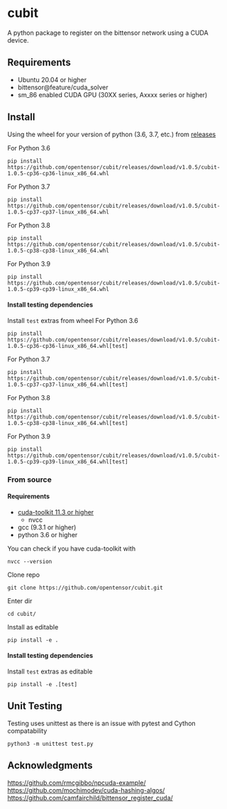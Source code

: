 # cubit

A python package to register on the bittensor network using a CUDA device.

## Requirements
- Ubuntu 20.04 or higher  
- bittensor@feature/cuda_solver  
- sm_86 enabled CUDA GPU (30XX series, Axxxx series or higher)

## Install
Using the wheel for your version of python (3.6, 3.7, etc.) from [releases](https://github.com/opentensor/cubit/releases/latest)  

For Python 3.6  
```
pip install https://github.com/opentensor/cubit/releases/download/v1.0.5/cubit-1.0.5-cp36-cp36-linux_x86_64.whl
```   
For Python 3.7  
```
pip install https://github.com/opentensor/cubit/releases/download/v1.0.5/cubit-1.0.5-cp37-cp37-linux_x86_64.whl
```   
For Python 3.8  
```
pip install https://github.com/opentensor/cubit/releases/download/v1.0.5/cubit-1.0.5-cp38-cp38-linux_x86_64.whl
```   
For Python 3.9  
```
pip install https://github.com/opentensor/cubit/releases/download/v1.0.5/cubit-1.0.5-cp39-cp39-linux_x86_64.whl
```   

#### Install testing dependencies
Install `test` extras from wheel
For Python 3.6  
```
pip install https://github.com/opentensor/cubit/releases/download/v1.0.5/cubit-1.0.5-cp36-cp36-linux_x86_64.whl[test]
```   
For Python 3.7  
```
pip install https://github.com/opentensor/cubit/releases/download/v1.0.5/cubit-1.0.5-cp37-cp37-linux_x86_64.whl[test]
```   
For Python 3.8  
```
pip install https://github.com/opentensor/cubit/releases/download/v1.0.5/cubit-1.0.5-cp38-cp38-linux_x86_64.whl[test]
```   
For Python 3.9  
```
pip install https://github.com/opentensor/cubit/releases/download/v1.0.5/cubit-1.0.5-cp39-cp39-linux_x86_64.whl[test]
```   
### From source
#### Requirements   
- [cuda-toolkit 11.3 or higher](https://developer.nvidia.com/cuda-downloads)
    - nvcc
- gcc (9.3.1 or higher)
- python 3.6 or higher  
    
You can check if you have cuda-toolkit with 
```
nvcc --version
```  


Clone repo  
```
git clone https://github.com/opentensor/cubit.git
```  
Enter dir  
```
cd cubit/
```   
Install as editable    
```
pip install -e .
```  

#### Install testing dependencies
Install `test` extras as editable   
```
pip install -e .[test]
```  
## Unit Testing 
Testing uses unittest as there is an issue with pytest and Cython compatability

```
python3 -m unittest test.py
```  

## Acknowledgments
  
https://github.com/rmcgibbo/npcuda-example/  
https://github.com/mochimodev/cuda-hashing-algos/  
https://github.com/camfairchild/bittensor_register_cuda/
